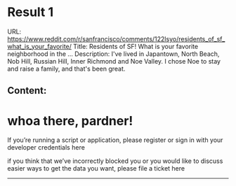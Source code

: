 # Result 1
URL: https://www.reddit.com/r/sanfrancisco/comments/122lsyo/residents_of_sf_what_is_your_favorite/
Title: Residents of SF! What is your favorite neighborhood in the ...
Description: I've lived in Japantown, North Beach, Nob Hill, Russian Hill, Inner Richmond and Noe Valley. I chose Noe to stay and raise a family, and that's been great.
## Content:
# whoa there, pardner!

If you’re running a script or application, please register or sign in with your developer credentials here

if you think that we’ve incorrectly blocked you or you would like to discuss easier ways to get the data you want, please file a ticket here


---
